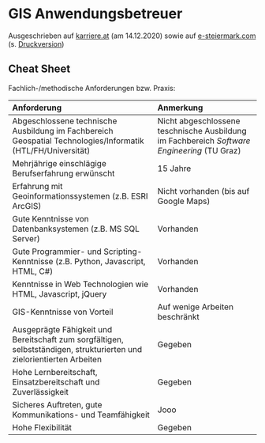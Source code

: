 # GIS Anwendungsbetreuer

Ausgeschrieben auf [karriere.at](https://www.karriere.at/jobs/gis-anwendungsbetreuerin#5765277) (am 14.12.2020) sowie auf [e-steiermark.com](https://www.e-steiermark.com/stelle/gis-anwendungsbetreuerin) (s. [Druckversion](media/gis-anwendungsbetreuer_e-steiermark.pdf))

## Cheat Sheet

Fachlich-/methodische Anforderungen bzw. Praxis:

|Anforderung|Anmerkung|
|:--|:--|
|Abgeschlossene technische Ausbildung im Fachbereich Geospatial Technologies/Informatik (HTL/FH/Universität)|Nicht abgeschlossene teschnische Ausbildung im Fachbereich *Software Engineering* (TU Graz)|
|Mehrjährige einschlägige Berufserfahrung erwünscht|15 Jahre|
|Erfahrung mit Geoinformationssystemen (z.B. ESRI ArcGIS)|Nicht vorhanden (bis auf Google Maps)|
|Gute Kenntnisse von Datenbanksystemen (z.B. MS SQL Server)|Vorhanden|
|Gute Programmier- und Scripting-Kenntnisse (z.B. Python, Javascript, HTML, C#)|Vorhanden|
|Kenntnisse in Web Technologien wie HTML, Javascript, jQuery|Vorhanden|
|GIS-Kenntnisse von Vorteil|Auf wenige Arbeiten beschränkt|
|Ausgeprägte Fähigkeit und Bereitschaft zum sorgfältigen, selbstständigen, strukturierten und zielorientierten Arbeiten|Gegeben|
|Hohe Lernbereitschaft, Einsatzbereitschaft und Zuverlässigkeit|Gegeben|
|Sicheres Auftreten, gute Kommunikations- und Teamfähigkeit|Jooo|
|Hohe Flexibilität|Gegeben|